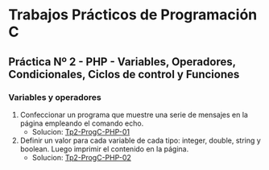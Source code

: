 # Trabajos Prácticos de Programación C
## Práctica Nº 2 - PHP - Variables, Operadores, Condicionales, Ciclos de control y Funciones
### Variables y operadores

1. Confeccionar un programa que muestre una serie de mensajes en la página empleando el comando echo.
    * Solucion: [Tp2-ProgC-PHP-01](http://progc.epizy.com/Tp2-ProgC/Tp2-ProgC-PHP-01/punto-PHP-01.php)
2. Definir un valor para cada variable de cada tipo: integer, double, string y boolean. Luego imprimir el contenido en la página.
    * Solucion: [Tp2-ProgC-PHP-02](http://progc.epizy.com/Tp2-ProgC/Tp2-ProgC-PHP-02/punto-PHP-02.php)